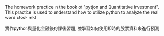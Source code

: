 The homework practice in the book of "pytjon and  Quantitative investment". This practice is used to understand how to utilize python to analyze the real word stock mkt
<br>
<br>實作python與量化金融後的課後習題, 並學習如何使用即時的股票資料來進行預測
